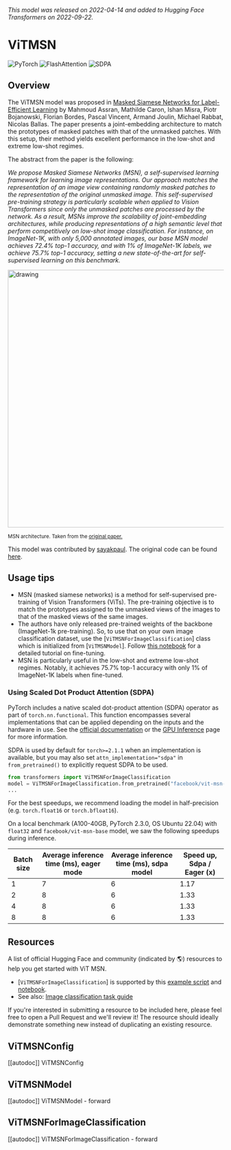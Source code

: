 <!--Copyright 2022 The HuggingFace Team. All rights reserved.

Licensed under the Apache License, Version 2.0 (the "License"); you may not use this file except in compliance with
the License. You may obtain a copy of the License at

http://www.apache.org/licenses/LICENSE-2.0

Unless required by applicable law or agreed to in writing, software distributed under the License is distributed on
an "AS IS" BASIS, WITHOUT WARRANTIES OR CONDITIONS OF ANY KIND, either express or implied. See the License for the
specific language governing permissions and limitations under the License.

⚠️ Note that this file is in Markdown but contain specific syntax for our doc-builder (similar to MDX) that may not be
rendered properly in your Markdown viewer.

-->
*This model was released on 2022-04-14 and added to Hugging Face Transformers on 2022-09-22.*

# ViTMSN

<div class="flex flex-wrap space-x-1">
<img alt="PyTorch" src="https://img.shields.io/badge/PyTorch-DE3412?style=flat&logo=pytorch&logoColor=white">
<img alt="FlashAttention" src="https://img.shields.io/badge/%E2%9A%A1%EF%B8%8E%20FlashAttention-eae0c8?style=flat">
<img alt="SDPA" src="https://img.shields.io/badge/SDPA-DE3412?style=flat&logo=pytorch&logoColor=white">
</div>

## Overview

The ViTMSN model was proposed in [Masked Siamese Networks for Label-Efficient Learning](https://huggingface.co/papers/2204.07141) by Mahmoud Assran, Mathilde Caron, Ishan Misra, Piotr Bojanowski, Florian Bordes,
Pascal Vincent, Armand Joulin, Michael Rabbat, Nicolas Ballas. The paper presents a joint-embedding architecture to match the prototypes
of masked patches with that of the unmasked patches. With this setup, their method yields excellent performance in the low-shot and extreme low-shot
regimes.

The abstract from the paper is the following:

*We propose Masked Siamese Networks (MSN), a self-supervised learning framework for learning image representations. Our
approach matches the representation of an image view containing randomly masked patches to the representation of the original
unmasked image. This self-supervised pre-training strategy is particularly scalable when applied to Vision Transformers since only the
unmasked patches are processed by the network. As a result, MSNs improve the scalability of joint-embedding architectures,
while producing representations of a high semantic level that perform competitively on low-shot image classification. For instance,
on ImageNet-1K, with only 5,000 annotated images, our base MSN model achieves 72.4% top-1 accuracy,
and with 1% of ImageNet-1K labels, we achieve 75.7% top-1 accuracy, setting a new state-of-the-art for self-supervised learning on this benchmark.*

<img src="https://i.ibb.co/W6PQMdC/Screenshot-2022-09-13-at-9-08-40-AM.png" alt="drawing" width="600"/>

<small> MSN architecture. Taken from the <a href="https://huggingface.co/papers/2204.07141">original paper.</a> </small>

This model was contributed by [sayakpaul](https://huggingface.co/sayakpaul). The original code can be found [here](https://github.com/facebookresearch/msn).

## Usage tips

- MSN (masked siamese networks) is a method for self-supervised pre-training of Vision Transformers (ViTs). The pre-training
objective is to match the prototypes assigned to the unmasked views of the images to that of the masked views of the same images.
- The authors have only released pre-trained weights of the backbone (ImageNet-1k pre-training). So, to use that on your own image classification dataset,
use the [`ViTMSNForImageClassification`] class which is initialized from [`ViTMSNModel`]. Follow
[this notebook](https://github.com/huggingface/notebooks/blob/main/examples/image_classification.ipynb) for a detailed tutorial on fine-tuning.
- MSN is particularly useful in the low-shot and extreme low-shot regimes. Notably, it achieves 75.7% top-1 accuracy with only 1% of ImageNet-1K
labels when fine-tuned.

### Using Scaled Dot Product Attention (SDPA)

PyTorch includes a native scaled dot-product attention (SDPA) operator as part of `torch.nn.functional`. This function
encompasses several implementations that can be applied depending on the inputs and the hardware in use. See the
[official documentation](https://pytorch.org/docs/stable/generated/torch.nn.functional.scaled_dot_product_attention.html)
or the [GPU Inference](https://huggingface.co/docs/transformers/main/en/perf_infer_gpu_one#pytorch-scaled-dot-product-attention)
page for more information.

SDPA is used by default for `torch>=2.1.1` when an implementation is available, but you may also set
`attn_implementation="sdpa"` in `from_pretrained()` to explicitly request SDPA to be used.

```py
from transformers import ViTMSNForImageClassification
model = ViTMSNForImageClassification.from_pretrained("facebook/vit-msn-base", attn_implementation="sdpa", dtype=torch.float16)
...
```

For the best speedups, we recommend loading the model in half-precision (e.g. `torch.float16` or `torch.bfloat16`).

On a local benchmark (A100-40GB, PyTorch 2.3.0, OS Ubuntu 22.04) with `float32` and `facebook/vit-msn-base` model, we saw the following speedups during inference.

|   Batch size |   Average inference time (ms), eager mode |   Average inference time (ms), sdpa model |   Speed up, Sdpa / Eager (x) |
|--------------|-------------------------------------------|-------------------------------------------|------------------------------|
|            1 |                                         7 |                                         6 |                      1.17 |
|            2 |                                         8 |                                         6 |                      1.33 |
|            4 |                                         8 |                                         6 |                      1.33 |
|            8 |                                         8 |                                         6 |                      1.33 |

## Resources

A list of official Hugging Face and community (indicated by 🌎) resources to help you get started with ViT MSN.

<PipelineTag pipeline="image-classification"/>

- [`ViTMSNForImageClassification`] is supported by this [example script](https://github.com/huggingface/transformers/tree/main/examples/pytorch/image-classification) and [notebook](https://colab.research.google.com/github/huggingface/notebooks/blob/main/examples/image_classification.ipynb).
- See also: [Image classification task guide](../tasks/image_classification)

If you're interested in submitting a resource to be included here, please feel free to open a Pull Request and we'll review it! The resource should ideally demonstrate something new instead of duplicating an existing resource.

## ViTMSNConfig

[[autodoc]] ViTMSNConfig

## ViTMSNModel

[[autodoc]] ViTMSNModel
    - forward

## ViTMSNForImageClassification

[[autodoc]] ViTMSNForImageClassification
    - forward
